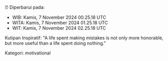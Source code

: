 ⏰ Diperbarui pada:
- WIB: Kamis, 7 November 2024 00.25.18 UTC
- WITA: Kamis, 7 November 2024 01.25.18 UTC
- WIT: Kamis, 7 November 2024 02.25.18 UTC

Kutipan Inspiratif:
"A life spent making mistakes is not only more honorable, but more useful than a life spent doing nothing."


Kategori: motivational

